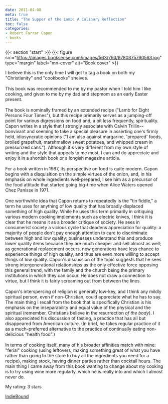 ```yaml
---
date: 2011-04-08
meta: true
title: "The Supper of the Lamb: A Culinary Reflection"
toc: false
categories:
- Robert Farrar Capon
- books
---
```


{{< section "start" >}}
{{< figure src="https://images.booksense.com/images/563/760/9780375760563.jpg" type="margin" label="mn-cover" alt="Book cover" >}}

I believe this is the only time I will get to tag a book on both my "Christianity" and "cookbooks" shelves.<br /><br />This book was recommended to me by my pastor when I told him I like cooking, and given to me by my dad and stepmom as an early Easter present. <br /><br />The book is nominally framed by an extended recipe ("Lamb for Eight Persons Four Times"), but this recipe primarily serves as a jumping-off point for various digressions on food and, a bit less frequently, spirituality. Capon writes in a style that I strongly associate with Calvin Trillin--bonvivant and seeming to take a special pleasure in asserting one's firmly held, idiosyncratic opinions ("I am also against margarine, 'prepared' foods, broiled grapefruit, marshmallow sweet potatoes, and whipped cream in pressurized cans."). Although it's very different from my own style of writing and the style that appeals to me most, I can and do appreciate and enjoy it in a shortish book or a longish magazine article.<br /><br />For a book written in 1967, its perspective on food is quite modern. Capon begins with a disquisition on the simple virtues of the onion, and, in his emphasis on whole ingredients well-prepared, I see him as a precursor of the food attitude that started going big-time when Alice Waters opened Chez Panisse in 1971. <br /><br />One worthwhile idea that Capon returns to repeatedly is the "tin fiddle," a term he uses for anything of low quality that has broadly displaced something of high quality. While he uses this term primarily in critiquing various modern cooking implements such as electric knives, I think it is clear that he means it as a broader critique of society. He sees in consumerist society a vicious cycle that deadens appreciation for quality: a majority of people don't pay enough attention to care to discriminate between high and low quality; businesses understand this and produce lower quality items because they are much cheaper and sell almost as well; as generational replacement occurs, new generations have less chance to experience things of high quality, and thus are even more willing to accept things of low quality. Capon's discussion of the topic suggests that he sees strong intergenerational relationships as the only effective force opposing this general trend, with the family and the church being the primary institutions in which they can occur. He does not draw a connection to virtue, but I think it is fairly screaming out from between the lines.<br /><br />Capon's interspersing of religion is generally low-key, and I think any mildly spiritual person, even if non-Christian, could appreciate what he has to say. The main thing I recall from the book that is specifically Christian is his emphasis on the inseparability and equal value of the physical and the spiritual (remember, Christians believe in the resurrection *of the body*). I also appreciated his discussion of fasting, a practice that has all but disappeared from American culture. (In brief, he takes regular practice of it as a much-preferred alternative to the practice of continually eating non-delicious "health food".)<br /><br />In terms of cooking itself, many of his broader affinities match with mine: "ferial" cooking (using leftovers, making something great of what you have rather than going to the store to buy all the ingredients you need for a recipe), making stock, having dinner parties rather than cocktail hours. The main thing I came away from this book wanting to change about my cooking is to try using wine more regularly, which he is really into and which I almost never do.

My rating: 3 stars  

[IndieBound](https://www.indiebound.org/book/9780375760563)
